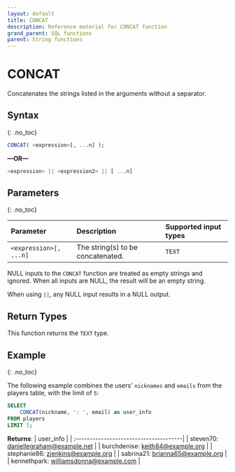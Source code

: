 ```yaml
---
layout: default
title: CONCAT
description: Reference material for CONCAT function
grand_parent: SQL functions
parent: String functions
---
```


# CONCAT

Concatenates the strings listed in the arguments without a separator.

## Syntax
{: .no_toc}

```sql
CONCAT( <expression>[, ...n] );
```
**&mdash;OR&mdash;**

```sql
<expression> || <expression2> || [ ...n]
```
## Parameters 
{: .no_toc}

| Parameter | Description                         |Supported input types |
| :--------- | :----------------------------------- | :---------------------|
| `<expression>[, ...n]` | The string(s) to be concatenated. | `TEXT` |

NULL inputs to the `CONCAT` function are treated as empty strings and ignored. When all inputs are NULL, the result will be an empty string.

When using `||`, any NULL input results in a NULL output.

## Return Types
This function returns the `TEXT` type. 

## Example
{: .no_toc}

<!-- ```sql
SELECT
	CONCAT('Hello ', 'World!');
```

**Returns**: `Hello World!` -->
The following example combines the users' `nicknames` and `emails` from the players table, with the limit of `5`: 

```sql
SELECT
	CONCAT(nickname, ': ', email) as user_info
FROM players
LIMIT 5;
```

**Returns**:
| user_info                              |
| :--------------------------------------|
| steven70: daniellegraham@example.net   | 
| burchdenise: keith84@example.org       | 
| stephanie86: zjenkins@example.org      |
| sabrina21: brianna65@example.org       |
| kennethpark: williamsdonna@example.com |



